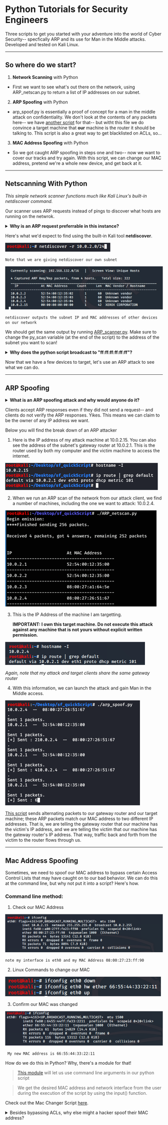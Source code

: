 # Python Tutorials for Security Engineers

Three scripts to get you started with your adventure into the world of Cyber Security-- specfically ARP and its use for Man in the Middle attacks. Developed and tested on Kali Linux.

***

## So where do we start?

1. **Network Scanning** with Python

  - First we want to see what's out there on the network, using ARP_netscan.py to return a list of IP addresses on our subnet.

2. **ARP Spoofing** with Python

- arp_spoof.py is essentially a proof of concept for a man in the middle attack on confidentiality. We don't look at the contents of any packets here-- we have [another script](https://github.com/ggedgerton/MitMandMe) for that--  but witht this file we do convince a target machine that **our** machine is the router it should be talking to. This script is also a great way to get blacklisted on ACLs, so...

3. **MAC Address Spoofing** with Python

- So we got caught ARP spoofing in steps one and two-- now we want to cover our tracks and try again. With this script, we can change our MAC address, pretend we're a whole new device, and get back at it.

- - -

## Netscanning With Python

*This simple network scanner functions much like 
Kali Linux's built-in netdiscover command.*

Our scanner uses ARP requests instead of pings to discover what hosts are running on the netwrok.

<details> 
<summary><B>Why is an ARP request preferrable in this instance?</B>
</summary>

> ARP is an automated part of the day-to-day functioning of many network devices, so blue teamers are less likely to flag it in their logs and investigate us. ARP requests are also less likely to be blocked by firewall rules.
</details></p>

Here's what we'd expect to find using the built-in Kali tool **netdiscover**.

![netdiscover -r subnet](./image/netd_cmd.png)

    Note that we are giving netdiscover our own subnet

![netdiscover output](./image/netd_output.png)

    netdiscover outputs the subnet IP and MAC addresses of other devices on our network

We should get the same output by running [ARP_scanner.py](/ARP_netscan.py). Make sure to change the py_scan variable (at the end of the script) to the address of the subnet you want to scan!


<details> 
<summary><b>Why does the python script broadcast to "ff:ff:ff:ff:ff:ff"?</b>
</summary>

> "ff:ff:ff:ff:ff:ff" is the broadcast MAC address, so this message will reach all computers on our network. Once we get a reply from a device, we replace "ff:ff:ff:ff:ff:ff" with the known MAC address, which gets used for the remainder of the script.
</details><p>

</p>

Now that we have a few devices to target, let's use an ARP attack to see what we can do.

***

## ARP Spoofing 

<details> 
  <summary><b>What is an ARP spoofing attack and why would anyone do it?</b>
</summary>

> In an ARP spoofing attack, often called a Man in the Middle attack, the attacker's device uses the ARP protocol to claim that it is a different machine on the network-- often disgusing itself as the router. Then other machines on the network send their traffic to the attacker's device instead of the real router, allowing the attacker to read any unencrypted information sent its way. This attack is used to steal confdential data.
</details><p>

</p>

Clients accept ARP responses even if they did not send a request-- and clients do not verify the ARP responses. Yikes. This means we can claim to be the owner of any IP address we want.

Below you will find the break down of an ARP attacker

1. Here is the IP address of my attack machine at 10.0.2.15. You can also see the address of the subnet's gateway router at 10.0.2.1. This is the router used by both my computer and the victim machine to access the internet.

![ARP Attacker](./image/attack_hostname_gatrway.png)


2. When we run an ARP scan of the network from our attack client, we find a number of machines, including the one we want to attack: 10.0.2.4.

![ARP Scan](./image/arp_scan.png)


3. This is the IP Address of the machine I am targetting. <p><b>IMPORTANT: I own this target machine. Do not execute this attack against any machine that is not yours without explicit written permission.</b>

![ARP Spoof Target](./image/target_ip.png)

<i>Again, note that my attack and target clients share the same gateway router</i>


4. With this information, we can launch the attack and gain Man in the Middle access.

![ARP Attack](./image/spoof_attack.png)


[This script](/arp_spoof.py) sends alternating packets to our gateway router and our target machine; these ARP packets match our MAC address to two different IP addresses. That is, we are telling the gateway router that our machine has the victim's IP address, and we are telling the victim that our machine has the gateway router's IP address. That way, traffic back and forth from the victim to the router flows through us.

***

## Mac Address Spoofing


Sometimes, we need to spoof our MAC address to bypass certain Access Control Lists that may have caught on to our bad behavior. We can do this at the command line, but why not put it into a script? Here's how.

### Command line method:

1. Check our MAC Address

![ifconfig](./image/ifconfig.png)

    note my interface is eth0 and my MAC Address 08:00:27:23:ff:90

2. Linux Commands to change our MAC 

![ifconfig](./image/manualChange.png)

3. Confirm our MAC was changed

![ifconfig](./image/changedMac.png)
    
     My new MAC address is 66:55:44:33:22:11

How do we do this in Python? Why, there's a module for that!

>[This module](https://docs.python.org/3/library/subprocess.html) will let us use command line arguments in our python script

> We get the desired MAC address and network interface from the user during the execution of the script by using the input() function.


Check out the Mac Changer Script [here](/MACchanger.py).

<details> 
  <summary>Besides bypassing ACLs, why else might a hacker spoof their MAC address?
  </summary>

> To hide themselves on a network or impersonate another device.
</details>
